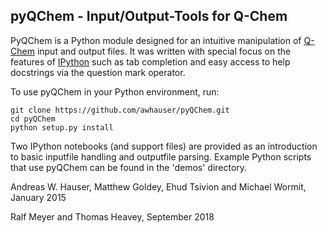 ## pyQChem - Input/Output-Tools for Q-Chem
 

PyQChem is a Python module designed for an intuitive manipulation of
[Q-Chem](http://www.q-chem.com) input and output files.
It was written with special focus on the features of [IPython](http://ipython.org) such as tab completion and easy access to help docstrings via the question mark operator.

To use pyQChem in your Python environment, run:
```
git clone https://github.com/awhauser/pyQChem.git
cd pyQChem
python setup.py install
```

Two IPython notebooks (and support files) are provided as an introduction
to basic inputfile handling and outputfile parsing.
Example Python scripts that use pyQChem can be found in the 'demos' directory.

Andreas W. Hauser, Matthew Goldey, Ehud Tsivion and Michael Wormit, January 2015

Ralf Meyer and Thomas Heavey, September 2018
